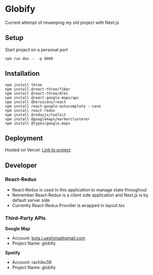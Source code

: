 # Globify

Current attempt of revamping my old project with Next.js

## Setup

Start project on a personal port

```
npm run dev -- -p 8000
```

## Installation

```
npm install three
npm install @react-three/fiber
npm install @react-three/drei
npm install @react-google-maps/api
npm install @heroicons/react
npm install react-google-autocomplete --save
npm install react-redux
npm install @reduxjs/toolkit
npm install @googlemaps/markerclusterer
npm install @types/google.maps
```

## Deployment

Hosted on Vercel: [Link to project]('https://globify-802il2p4c-kotaueshima.vercel.app/')

## Developer

### React-Redux

- React-Redux is used in this application to manage state throughout
- Remember React-Redux is a client side application and Next.js is by default server side
- Currently React-Redux Provider is wrapped in layout.tsx

### Third-Party APIs

**Google Map**

- Account: kota.j.ueshima@gmail.com
- Project Name: globify

**Spotify**

- Account: rachiko38
- Project Name: globify
